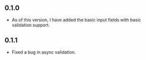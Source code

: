 
## 0.1.0
* As of this version, I have added the basic input fields with basic validation support.

## 0.1.1
* Fixed a bug in async validation.